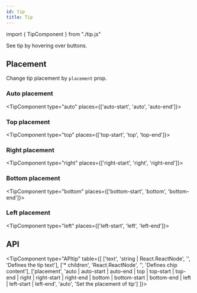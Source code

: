 ```yaml
---
id: tip
title: Tip
---
```


import { TipComponent } from "./tip.js"

<p>See tip by hovering over buttons.</p>

## Placement

<p>Change tip placement by <code>placement</code> prop.</p>

### Auto placement

<TipComponent type="auto" places={['auto-start', 'auto', 'auto-end']}></TipComponent>

### Top placement

<TipComponent type="top" places={['top-start', 'top', 'top-end']}></TipComponent>

### Right placement

<TipComponent type="right" places={['right-start', 'right', 'right-end']}></TipComponent>

### Bottom placement

<TipComponent type="bottom" places={['bottom-start', 'bottom', 'bottom-end']}></TipComponent>

### Left placement

<TipComponent type="left" places={['left-start', 'left', 'left-end']}></TipComponent>

## API

<TipComponent type="APItip" table={[
  ['text', 'string | React.ReactNode', '', 'Defines the tip text'],
  ['* children', 'React.ReactNode', '', 'Defines chip content'],
  ['placement', 'auto | auto-start | auto-end | top | top-start | top-end | right | right-start | right-end | bottom | bottom-start | bottom-end | left | left-start | left-end', 'auto', 'Set the placement of tip']
  ]}></TipComponent>